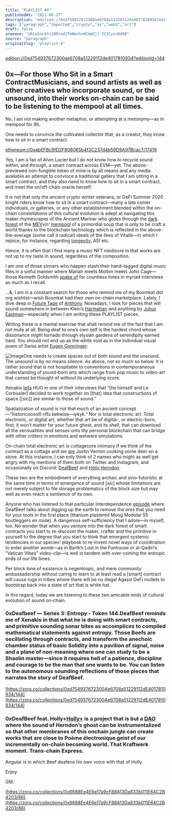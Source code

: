 ```yaml
---
title: "PLAYLIST #4"
publishedAt: "2022-06-27"
description: "edition://0xd754937672300ae6708a51229112de4017810934?editionId=1440x—For those Who Sit in a Smart ContractMusicians, and sound artists as well as oth......"
tags: ["paragraph","imported","crypto","ai","web3","art"]
draft: false
arweave: "d6LmSoc9fx1OMrad1TmNmx5uHCmWZjl-TCICysnDd00"
source: "paragraph"
originalSlug: "playlist-4"
---
```


[edition://0xd754937672300ae6708a51229112de4017810934?editionId=144](edition://0xd754937672300ae6708a51229112de4017810934?editionId=144)

## 0x—For those Who Sit in a Smart ContractMusicians, and sound artists as well as other creatives who incorporate sound, or the unsound, into their works on-chain can be said to be listening to the mempool at all times.

No, I am not making another metaphor, or attempting at a metonymy—as in mempool for IRL.

One needs to convince the cultivated collector that, as a creator, they know how to sit in a smart contract.

[ethereum://0xabEFBc9fD2F806065b4f3C237d4b59D9A97Bcac7/17419](ethereum://0xabEFBc9fD2F806065b4f3C237d4b59D9A97Bcac7/17419)

Yes, I am a fan of Alvin Lucier but I do not know how to recycle sound within, and through, a smart contract across EVM—yet. The above-previewed non-fungible token of mine is by all means and any media available an attempt to convince a traditional gallery that I am sitting in a smart contract, and they also need to know how to sit in a smart contract, and meet the on/off-chain oracle herself.

It is not that only the ancient crypto winter veterans, or DeFi Summer 2020 knight riders know how to sit in a smart contract—many a late comer individuals, or galleries, or any other establishment blended within the on-chain constellations of this cultural evolution is adept at navigating this maker rhymescapes of the Ancient Mariner who glides through the [dark forest](https://medium.com/@danrobinson/ethereum-is-a-dark-forest-ecc5f0505dff) of the [MEV](https://docs.flashbots.net/)vin’ [mempool](https://www.blocknative.com/explorer) of a primordial soup that is only to be craft a world thanks to the blockchain technology which is reflected in the above-the-average (some call it radical) ideals of the likes of Vitalik—in which I rejoice, for instance, regarding [longevity](https://www.youtube.com/watch?v=x9TSJK1widA), ASI etc.

Hence, it is often that I find many a music NFT mediocre in that works are not up to my taste in sound, regardless of the composition.

I am one of those sinners who happen stash their hand-tagged digital music files in a sinful manner where Mariah meets Molton meets John Cage—those Kenneth Goldsmith [spake of](https://bombmagazine.org/articles/unedited-transcript-kenneth-goldsmith/) for countless times in myriad interviews as much as I recall.

…&, I am in a constant search for those who remind me of my Boomkat dot org wishlist—wish Boomkat had their own on-chain marketplace. Lately, I dive deep in [Future Tape](https://futuretape.xyz/) of [Anthony](https://twitter.com/fascinated). Nowadays, I look for pieces that will sound somewhere in between Klein’s [Harmattan](https://klein1997.bandcamp.com/album/harmattan) and anything by [Julius Eastman](https://subrosalabel.bandcamp.com/album/three-extended-pieces-for-four-pianos)—especially when I am writing these PLAYLIST pieces.

Writing these is a mental exercise that shall remind me of the fact that I am not mute at all. Being deaf to one’s own self is the hardest chord whose dissonance might tornado through elysian gardens of serendipity earned hard. You should not end up as the white void as in the individual visual poem of Swiss artist [Eugen Gomringer](https://ubu-mirror.ch/historical/gomringer/index.html):

![Image](https://storage.googleapis.com/papyrus_images/2f20c5faf0da667e693eb8b1dbe23e9a.gif)One needs to create spaces out of both sound and the unsound. The unsound is by no means silence. As above, not so much so below. It is rather sound that is not hospitable to conventions in contemporaneous understanding of sound-born arts which range from pop music to video-art that cannot be thought of without its underlying score.

Xenakis [tells](https://jrp-editions.com/art/books/art-theory/documents-series/a-brief-history-of-new-music/) HUO in one of their interviews that “[he himself and Le Corbusier] decided to work together on [that] idea that constructions of space [[sic]] are similar to those of sound.”

Spatialization of sound is not that much of an ancient concept—”historicoooolll nfts kekwise—iykyk.” Nor is total electronic art. Total electronic, or digital art, whether that art be of digital-, or electric-born, first; it won’t matter for your future ghost, and its shell, that can download all the sensualities and senses unto thy personal blockchain that can bridge with other critters in emotions and wetware simulations.

On-chain total electronic art is cottagecore intimacy if we think of the contract as a cottage and we [are](https://www.grubstreet.com/2012/02/what-justin-vernon-ate-in-that-cabin.html) Justin Vernon cooking some deer on a stove. At this instance, I can only think of 2 names who might as well get angry with my mentions of them both on Twitter and Instagram, and occasionally on Discord: [DeafBeef](https://www.deafbeef.com/) and [Holly Herndon](https://www.hollyherndon.com/).

These two are the embodiment of everything archaic and sino-futuristic at the same time in terms of emergence of sound [sic] whose limitations are not merely subject to file storage problematics of the block size but may well as even reach a sentience of its own.

Anyone who has listened to that particular Interdependence [episode](https://www.patreon.com/posts/cooking-self-and-58854523) where DeafBeef talks about digging up the earth to remove the ores that you need for your tools in the first place (titanium plastered Moog Modular 55 bootleggers en route). A dangerous self-sufficiency that I adore—in myself, too. No wonder that when you venture into the dark forest of smart contracts you start to re-discover the maker, crafter and the primitive in yourself to the degree that you start to think that emergent systemic tendencies in our species’ playbook to re-invent novel ways of coordination to enter another womb—as in Barth’s Lost in the Funhouse or al-Qadiri’s “Vatican Vibes” video-clip—is well in tandem with over-coming the entropic ends of our life times.

Per block time of existence is negentropic, and mere community ambassadorship without caring to learn to at least read a [smart] contract will cause rugs in tribes where there will be no illegal Agassi DeFi mullets to bootstrap back into a state of art that is white hat.

In this regard, today we are listening to these two amicable ends of cultural evolution of sound on-chain.

### 0xDeafbeef — Series 3: Entropy - Token 144.DeafBeef reminds me of Xenakis in that what he is doing with smart contracts, and primitive sounding sonar bites as accomplices to compiled mathematical statements against entropy. Those Beefs are oscillating through contracts, and transform the anechoic chamber status of basic Solidity into a pavilion of signal, noise and a plane of non-meaning where one can study to be a Shaolin master—since it requires hell of a patience, discipline and courage to be the man that one wants to be. You can listen to the autonomous sounding reflections of those pieces that narrates the story of DeafBeef.

[https://zora.co/collections/0xd754937672300Ae6708a51229112dE4017810934/144](https://zora.co/collections/0xd754937672300Ae6708a51229112dE4017810934/144)

### 0xDeafBeef feat. Holly+[Holly+](https://holly.plus/) is a project that is but a [DAO](https://hollyherndon.bandcamp.com/track/dao) where the sound of Herndon’s ghost can be instrumentalized so that other membranes of this onchain jungle can create works that are close to Poème électronique geist of our incrementally on-chain becoming world. That Kraftwerk moment. Trans-chain Express.

Angular is in which Beef deafens his own voice with that of Holly.

Enjoy.

GM.

[https://zora.co/collections/0x6688Ee4E6e17a9cF88A13Da833b011E64C2B4203/86](https://zora.co/collections/0x6688Ee4E6e17a9cF88A13Da833b011E64C2B4203/86)